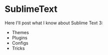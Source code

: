 SublimeText
===========

Here I'll post what I know about Sublime Text 3:
 - Themes
 - Plugins
 - Configs
 - Tricks

